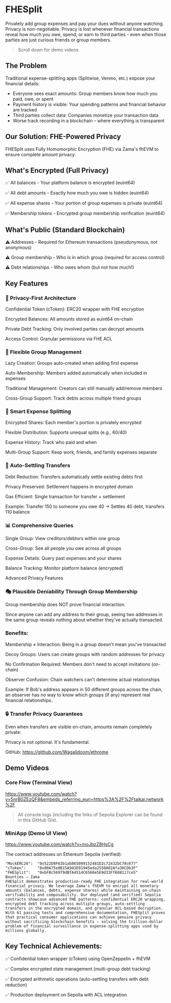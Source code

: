 # FHESplit
Privately add group expenses and pay your dues without anyone watching. Privacy is non-negotiable. Privacy is lost whenever financial transactions reveal how much you owe, spend, or earn to third parties - even when those parties are just curious friends or group members.

> Scroll down for demo videos

## The Problem
Traditional expense-splitting apps (Splitwise, Venmo, etc.) expose your financial details:

- Everyone sees exact amounts: Group members know how much you paid, owe, or spent
- Payment history is visible: Your spending patterns and financial behavior are tracked
- Third parties collect data: Companies monetize your transaction data
- Worse track recording in a blockchain – where everything is transparent

## Our Solution: FHE-Powered Privacy
FHESplit uses Fully Homomorphic Encryption (FHE) via Zama's fhEVM to ensure complete amount privacy:

## What's Encrypted (Full Privacy)

✅ All balances - Your platform balance is encrypted (euint64)

✅ All debt amounts - Exactly how much you owe is hidden (euint64)

✅ All expense shares - Your portion of group expenses is private (euint64)

✅ Membership tokens - Encrypted group membership verification (euint64)

## What's Public (Standard Blockchain)

⚠️ Addresses - Required for Ethereum transactions (pseudonymous, not anonymous)

⚠️ Group membership - Who is in which group (required for access control)

⚠️ Debt relationships - Who owes whom (but not how much!)

## Key Features
### 🔐 Privacy-First Architecture


Confidential Token (cToken): ERC20 wrapper with FHE encryption

Encrypted Balances: All amounts stored as euint64 on-chain

Private Debt Tracking: Only involved parties can decrypt amounts

Access Control: Granular permissions via FHE ACL

### 👥 Flexible Group Management


Lazy Creation: Groups auto-created when adding first expense

Auto-Membership: Members added automatically when included in expenses

Traditional Management: Creators can still manually add/remove members

Cross-Group Support: Track debts across multiple friend groups
### 💸 Smart Expense Splitting


Encrypted Shares: Each member's portion is privately encrypted

Flexible Distribution: Supports unequal splits (e.g., 60/40)

Expense History: Track who paid and when

Multi-Group Support: Keep work, friends, and family expenses separate

### 🔄 Auto-Settling Transfers


Debt Reduction: Transfers automatically settle existing debts first

Privacy Preserved: Settlement happens in encrypted domain

Gas Efficient: Single transaction for transfer + settlement

Example: Transfer 150 to someone you owe 40 → Settles 40 debt, transfers 110 balance

### 📊 Comprehensive Queries


Single Group: View creditors/debtors within one group

Cross-Group: See all people you owe across all groups

Expense Details: Query past expenses and your shares

Balance Tracking: Monitor platform balance (encrypted)

Advanced Privacy Features

### 🎭 Plausible Deniability Through Group Membership

Group membership does NOT prove financial interaction.

Since anyone can add any address to their group, seeing two addresses in the same group reveals nothing about whether they've actually transacted.

### Benefits:


Membership ≠ Interaction: Being in a group doesn't mean you've transacted

Decoy Groups: Users can create groups with random addresses for privacy

No Confirmation Required: Members don't need to accept invitations (on-chain)

Observer Confusion: Chain watchers can't determine actual relationships

Example: If Bob's address appears in 50 different groups across the chain, an observer has no way to know which groups (if any) represent real financial relationships.

### 🔒 Transfer Privacy Guarantees

Even when transfers are visible on-chain, amounts remain completely private:

Privacy is not optional. It's fundamental.

GitHub: https://github.com/Wagalidoom/ethrome

## Demo Videos

### Core Flow (Terminal View)

https://www.youtube.com/watch?v=5nrB0ZEzQF8&embeds_referring_euri=https%3A%2F%2Ftaikai.network%2F

> All console logs (including the links of Sepolia Explorer can be found in this GitHub Gist.

### MiniApp (Demo UI View)

https://www.youtube.com/watch?v=moJbzZ8HsCg

The contract addresses on Ethereum Sepolia (verified):

```
"MockERC20":  "0x522D9F63b1ab865099152481D2c72432bC78c677"
"cToken":     "0x80A75e0B15A943E91945eda2558A02Afa30CDb3F"
"FHESplit":   "0xbFBc56979dBfA4514C6560e5E9d33Ff608117ce5"
Bounties – Zama
FHESplit demonstrates production-ready FHE integration for real-world financial privacy. We leverage Zama's fhEVM to encrypt all monetary amounts (balances, debts, expense shares) while maintaining on-chain verifiability and composability. Our deployed (and verified) Sepolia contracts showcase advanced FHE patterns: confidential ERC20 wrapping, encrypted debt tracking across multiple groups, auto-settling transfers in the encrypted domain, and granular ACL-based decryption. With 61 passing tests and comprehensive documentation, FHESplit proves that practical consumer applications can achieve genuine privacy without sacrificing blockchain benefits - solving the trillion-dollar problem of financial surveillance in expense-splitting apps used by millions globally.
```

## Key Technical Achievements:

✅ Confidential token wrapper (cToken) using OpenZeppelin + fhEVM

✅ Complex encrypted state management (multi-group debt tracking)

✅ Encrypted arithmetic operations (auto-settling transfers with debt reduction)

✅ Production deployment on Sepolia with ACL integration
